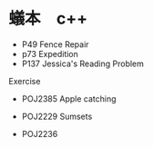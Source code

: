 # 蟻本　c++ 

- P49 Fence Repair
- p73 Expedition
- P137 Jessica's Reading Problem



Exercise
- POJ2385 Apple catching
- POJ2229 Sumsets


- POJ2236
